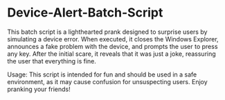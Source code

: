 # Device-Alert-Batch-Script
This batch script is a lighthearted prank designed to surprise users by simulating a device error. When executed, it closes the Windows Explorer, announces a fake problem with the device, and prompts the user to press any key. After the initial scare, it reveals that it was just a joke, reassuring the user that everything is fine.

Usage:
This script is intended for fun and should be used in a safe environment, as it may cause confusion for unsuspecting users. Enjoy pranking your friends!
